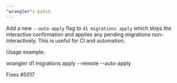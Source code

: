```yaml
---
"wrangler": patch
---
```


Add a new `--auto-apply` flag to `d1 migrations apply` which skips the interactive
confirmation and applies any pending migrations non-interactively. This is useful
for CI and automation.

Usage example:

wrangler d1 migrations apply <db> --remote --auto-apply

Fixes #5017
